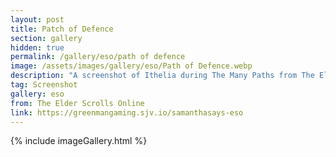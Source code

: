 ```yaml
---
layout: post
title: Patch of Defence
section: gallery
hidden: true
permalink: /gallery/eso/path of defence
image: /assets/images/gallery/eso/Path of Defence.webp
description: "A screenshot of Ithelia during The Many Paths from The Elder Scrolls Online, taken by Samantha Says."
tag: Screenshot
gallery: eso
from: The Elder Scrolls Online
link: https://greenmangaming.sjv.io/samanthasays-eso
---
```

{% include imageGallery.html %}